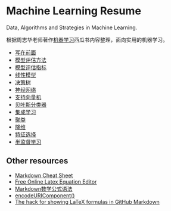 # Machine Learning Resume

Data, Algorithms and Strategies in Machine Learning.

根据周志华老师著作[机器学习](https://baike.baidu.com/item/%E6%9C%BA%E5%99%A8%E5%AD%A6%E4%B9%A0/23613024)西瓜书内容整理，面向实用的机器学习。

- [写在前面](https://github.com/songchangyi/MachineLearningResume/blob/master/WORD.md)
- [模型评估方法](https://github.com/songchangyi/MachineLearningResume/blob/master/STRA_evaluation_methods.md)
- [模型评估指标](https://github.com/songchangyi/MachineLearningResume/blob/master/STRA_evaluation_metrics.md)
- [线性模型](https://github.com/songchangyi/MachineLearningResume/blob/master/ALGO_linear_model.md)
- [决策树](https://github.com/songchangyi/MachineLearningResume/blob/master/ALGO_decision_tree.md)
- [神经网络](https://github.com/songchangyi/MachineLearningResume/blob/master/ALGO_neural_network.md)
- [支持向量机](https://github.com/songchangyi/MachineLearningResume/blob/master/ALGO_support_vector_machine.md)
- [贝叶斯分类器](https://github.com/songchangyi/MachineLearningResume/blob/master/ALGO_bayes_classifier.md)
- [集成学习](https://github.com/songchangyi/MachineLearningResume/blob/master/ALGO_ensemble_learning.md)
- [聚类](https://github.com/songchangyi/MachineLearningResume/blob/master/ALGO_clustering.md)
- [降维](https://github.com/songchangyi/MachineLearningResume/blob/master/ALGO_dimensionality_reduction.md)
- [特征选择](https://github.com/songchangyi/MachineLearningResume/blob/master/DATA_feature_selection.md)
- [半监督学习](https://github.com/songchangyi/MachineLearningResume/blob/master/ALGO_semisupervised_learning.md)

## Other resources
- [Markdown Cheat Sheet](https://paperhive.org/help/markdown#images)
- [Free Online Latex Equation Editor](http://www.sciweavers.org/free-online-latex-equation-editor)
- [Markdown数学公式语法](https://www.jianshu.com/p/e74eb43960a1)
- [encodeURIComponent()](https://developer.mozilla.org/en-US/docs/Web/JavaScript/Reference/Global_Objects/encodeURIComponent)
- [The hack for showing LaTeX formulas in GitHub Markdown](https://alexanderrodin.com/github-latex-markdown/)
